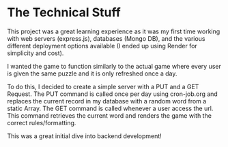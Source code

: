 # The Technical Stuff

This project was a great learning experience as it was my first time working with web servers (express.js), databases (Mongo DB), and the various different deployment options available (I ended up using Render for simplicity and cost).

I wanted the game to function similarly to the actual game where every user is given the same puzzle and it is only refreshed once a day. 

To do this, I decided to create a simple server with a PUT and a GET Request. The PUT command is called once per day using cron-job.org and replaces the current record in my database with a random word from a static Array. The GET command is called whenever a user access the url. This command retrieves the current word and renders the game with the correct rules/formatting.

This was a great initial dive into backend development!
